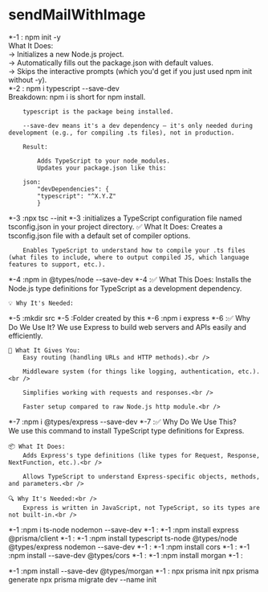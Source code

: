 # sendMailWithImage

*-1 : npm init -y <br />
What It Does:<br />
   -> Initializes a new Node.js project.<br />
   -> Automatically fills out the package.json with default values.<br />
   -> Skips the interactive prompts (which you'd get if you just used npm init without -y).<br />
*-2 : npm i typescript --save-dev<br />
Breakdown:
    npm i is short for npm install.

        typescript is the package being installed.

        --save-dev means it's a dev dependency — it's only needed during development (e.g., for compiling .ts files), not in production.

        Result:

            Adds TypeScript to your node_modules.
            Updates your package.json like this:

        json:
            "devDependencies": {
            "typescript": "^X.Y.Z"
            }
*-3 :npx tsc --init
*-3 :initializes a TypeScript configuration file named tsconfig.json in your project directory.
    ✅ What It Does:
        Creates a tsconfig.json file with a default set of compiler options.

        Enables TypeScript to understand how to compile your .ts files (what files to include, where to output compiled JS, which language features to support, etc.).
*-4 :npm in @types/node --save-dev
*-4 :✅ What This Does:
        Installs the Node.js type definitions for TypeScript as a development dependency.

    💡 Why It's Needed:
        
*-5 :mkdir src
*-5 :Folder created by this 
*-6 :npm i express
*-6 :✅ Why Do We Use It?
        We use Express to build web servers and APIs easily and efficiently.

    🔧 What It Gives You:
        Easy routing (handling URLs and HTTP methods).<br />

        Middleware system (for things like logging, authentication, etc.).<br />

        Simplifies working with requests and responses.<br />

        Faster setup compared to raw Node.js http module.<br />
*-7 :npm i @types/express --save-dev
*-7 :✅ Why Do We Use This?<br />
        We use this command to install TypeScript type definitions for Express.<br />

    📦 What It Does:
        Adds Express's type definitions (like types for Request, Response, NextFunction, etc.).<br />

        Allows TypeScript to understand Express-specific objects, methods, and parameters.<br />

    🔍 Why It's Needed:<br />
        Express is written in JavaScript, not TypeScript, so its types are not built-in.<br />
*-1 :npm i ts-node nodemon --save-dev
*-1 :
*-1 :npm install express @prisma/client
*-1 :
*-1 :npm install typescript ts-node @types/node @types/express nodemon --save-dev
*-1 :
*-1 :npm install cors
*-1 :
*-1 :npm install --save-dev @types/cors
*-1 :
*-1 :npm install morgan
*-1 :

*-1 :npm install --save-dev @types/morgan
*-1 :
npx prisma init
npx prisma generate
npx prisma migrate dev --name init
